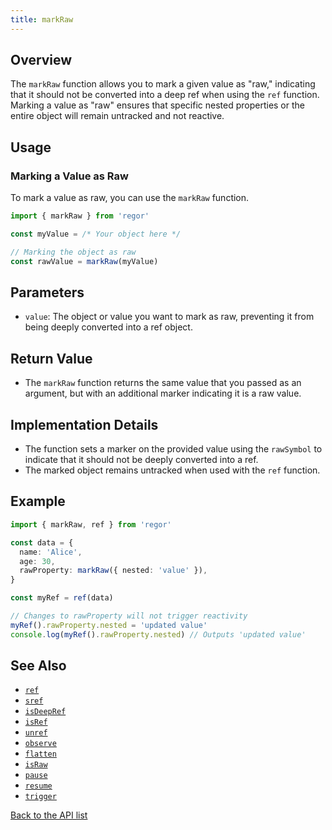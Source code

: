 ```yaml
---
title: markRaw
---
```



## Overview

The `markRaw` function allows you to mark a given value as "raw," indicating that it should not be converted into a deep ref when using the `ref` function. Marking a value as "raw" ensures that specific nested properties or the entire object will remain untracked and not reactive.

## Usage

### Marking a Value as Raw

To mark a value as raw, you can use the `markRaw` function.

```ts
import { markRaw } from 'regor'

const myValue = /* Your object here */

// Marking the object as raw
const rawValue = markRaw(myValue)
```

## Parameters

- `value`: The object or value you want to mark as raw, preventing it from being deeply converted into a ref object.

## Return Value

- The `markRaw` function returns the same value that you passed as an argument, but with an additional marker indicating it is a raw value.

## Implementation Details

- The function sets a marker on the provided value using the `rawSymbol` to indicate that it should not be deeply converted into a ref.
- The marked object remains untracked when used with the `ref` function.

## Example

```ts
import { markRaw, ref } from 'regor'

const data = {
  name: 'Alice',
  age: 30,
  rawProperty: markRaw({ nested: 'value' }),
}

const myRef = ref(data)

// Changes to rawProperty will not trigger reactivity
myRef().rawProperty.nested = 'updated value'
console.log(myRef().rawProperty.nested) // Outputs 'updated value'
```

## See Also

- [`ref`](../ref.md)
- [`sref`](../sref.md)
- [`isDeepRef`](../isDeepRef.md)
- [`isRef`](../isRef.md)
- [`unref`](../unref.md)
- [`observe`](../observe.md)
- [`flatten`](../flatten.md)
- [`isRaw`](../isRaw.md)
- [`pause`](../pause.md)
- [`resume`](../resume.md)
- [`trigger`](../trigger.md)

[Back to the API list](../regor-api.md)
